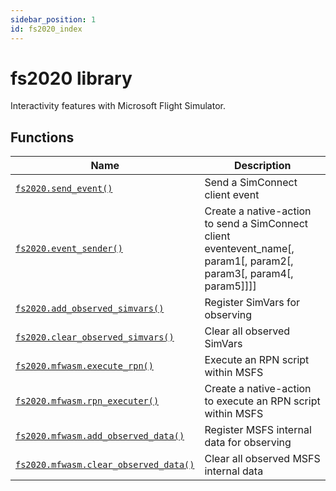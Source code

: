 ```yaml
---
sidebar_position: 1
id: fs2020_index
---
```


# fs2020 library
Interactivity features with Microsoft Flight Simulator.

## Functions
|Name|Description|
|-|-|
|[```fs2020.send_event()```](/libs/fs2020/fs2020_send_event)|Send a SimConnect client event|
|[```fs2020.event_sender()```](/libs/fs2020/fs2020_event_sender)|Create a native-action to send a SimConnect client eventevent_name[, param1[, param2[, param3[, param4[, param5]]]]|
|[```fs2020.add_observed_simvars()```](/libs/fs2020/fs2020_add_observed_simvars)|Register SimVars for observing|
|[```fs2020.clear_observed_simvars()```](/libs/fs2020/fs2020_clear_observed_simvars)|Clear all observed SimVars|
|[```fs2020.mfwasm.execute_rpn()```](/libs/fs2020/fs2020_mfwasm_execute_rpn)|Execute an RPN script within MSFS|
|[```fs2020.mfwasm.rpn_executer()```](/libs/fs2020/fs2020_mfwasm_rpn_executer)|Create a native-action to execute an RPN script within MSFS|
|[```fs2020.mfwasm.add_observed_data()```](/libs/fs2020/fs2020_mfwasm_add_observed_data)|Register MSFS internal data for observing|
|[```fs2020.mfwasm.clear_observed_data()```](/libs/fs2020/fs2020_mfwasm_clear_observed_data)|Clear all observed MSFS internal data|
